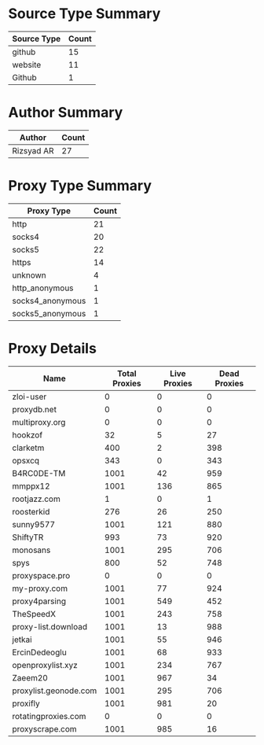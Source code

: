# Source Type Summary

| Source Type | Count |
|-------------|-------|
| github | 15 |
| website | 11 |
| Github | 1 |


# Author Summary

| Author | Count |
|--------|-------|
| Rizsyad AR | 27 |


# Proxy Type Summary

| Proxy Type | Count |
|------------|-------|
| http | 21 |
| socks4 | 20 |
| socks5 | 22 |
| https | 14 |
| unknown | 4 |
| http_anonymous | 1 |
| socks4_anonymous | 1 |
| socks5_anonymous | 1 |


# Proxy Details

| Name | Total Proxies | Live Proxies | Dead Proxies |
|------|---------------|--------------|---------------|
| zloi-user | 0 | 0 | 0 |
| proxydb.net | 0 | 0 | 0 |
| multiproxy.org | 0 | 0 | 0 |
| hookzof | 32 | 5 | 27 |
| clarketm | 400 | 2 | 398 |
| opsxcq | 343 | 0 | 343 |
| B4RC0DE-TM | 1001 | 42 | 959 |
| mmppx12 | 1001 | 136 | 865 |
| rootjazz.com | 1 | 0 | 1 |
| roosterkid | 276 | 26 | 250 |
| sunny9577 | 1001 | 121 | 880 |
| ShiftyTR | 993 | 73 | 920 |
| monosans | 1001 | 295 | 706 |
| spys | 800 | 52 | 748 |
| proxyspace.pro | 0 | 0 | 0 |
| my-proxy.com | 1001 | 77 | 924 |
| proxy4parsing | 1001 | 549 | 452 |
| TheSpeedX | 1001 | 243 | 758 |
| proxy-list.download | 1001 | 13 | 988 |
| jetkai | 1001 | 55 | 946 |
| ErcinDedeoglu | 1001 | 68 | 933 |
| openproxylist.xyz | 1001 | 234 | 767 |
| Zaeem20 | 1001 | 967 | 34 |
| proxylist.geonode.com | 1001 | 295 | 706 |
| proxifly | 1001 | 981 | 20 |
| rotatingproxies.com | 0 | 0 | 0 |
| proxyscrape.com | 1001 | 985 | 16 |
